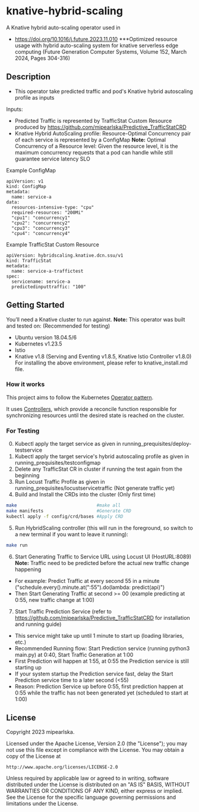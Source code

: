 # knative-hybrid-scaling

A Knative hybrid auto-scaling operator used in
- https://doi.org/10.1016/j.future.2023.11.010
***Optimized resource usage with hybrid auto-scaling system for knative serverless edge computing (Future Generation Computer Systems, Volume 152, March 2024, Pages 304-316)

## Description
- This operator take predicted traffic and pod's Knative hybrid autoscaling profile as inputs
  
Inputs:
- Predicted Traffic is represented by TrafficStat Custom Resource produced by https://github.com/mipearlska/Predictive_TrafficStatCRD
- Knative Hybrid AutoScaling profile: Resource-Optimal Concurrency pair of each service is represented by a ConfigMap
**Note:** Optimal Concurrency of a Resource level: Given the resource level, it is the maximum concurrency requests that a pod can handle while still guarantee service latency SLO

Example ConfigMap
```
apiVersion: v1
kind: ConfigMap
metadata:
  name: service-a
data:
  resources-intensive-type: "cpu"
  required-resources: "200Mi"
  "cpu1": "concurrency1"  
  "cpu2": "concurrency2"
  "cpu3": "concurrency3"  
  "cpu4": "concurrency4"
```

Example TrafficStat Custom Resource
```
apiVersion: hybridscaling.knative.dcn.ssu/v1
kind: TrafficStat
metadata:
  name: service-a-traffictest
spec:
  servicename: service-a
  predictedinputtraffic: "100"
```
## Getting Started
You’ll need a Knative cluster to run against.
**Note:** This operator was built and tested on: (Recommended for testing)
- Ubuntu version 18.04.5/6
- Kubernetes v1.23.5
- Istio
- Knative v1.8 (Serving and Eventing v1.8.5, Knative Istio Controller v1.8.0)
For installing the above environment, please refer to knative_install.md file.


### How it works
This project aims to follow the Kubernetes [Operator pattern](https://kubernetes.io/docs/concepts/extend-kubernetes/operator/).

It uses [Controllers](https://kubernetes.io/docs/concepts/architecture/controller/),
which provide a reconcile function responsible for synchronizing resources until the desired state is reached on the cluster.

### For Testing
0. Kubectl apply the target service as given in running_prequisites/deploy-testservice
1. Kubectl apply the target service's hybrid autoscaling profile as given in running_prequisites/testconfigmap
2. Delete any TrafficStat CR in cluster if running the test again from the beginning
3. Run Locust Traffic Profile as given in running_prequisites/locustservicetraffic (Not generate traffic yet)
4. Build and Install the CRDs into the cluster (Only first time)

```sh
make                              #make all
make manifests                    #Generate CRD
kubectl apply -f config/crd/bases #Apply CRD
```

5. Run HybridScaling controller (this will run in the foreground, so switch to a new terminal if you want to leave it running):

```sh
make run
```

6. Start Generating Traffic to Service URL using Locust UI (HostURL:8089)
**Note:** Traffic need to be predicted before the actual new traffic change happening
- For example: Predict Traffic at every second 55 in a minute ("schedule.every().minute.at(":55").do(lambda: predict(api)")
- Then Start Generating Traffic at second >= 00 (example predicting at 0:55, new traffic change at 1:00)

7. Start Traffic Prediction Service (refer to https://github.com/mipearlska/Predictive_TrafficStatCRD for installation and running guide)
- This service might take up until 1 minute to start up (loading libraries, etc.)
- Recommended Running flow: Start Prediction service (running python3 main.py) at 0:40, Start Traffic Generation at 1:00
- First Prediction will happen at 1:55, at 0:55 the Prediction service is still starting up
- If your system startup the Prediction service fast, delay the Start Prediction service time to a later second (<55)
- Reason: Prediction Service up before 0:55, first prediction happen at 0:55 while the traffic has not been generated yet (scheduled to start at 1:00)

  
## License

Copyright 2023 mipearlska.

Licensed under the Apache License, Version 2.0 (the "License");
you may not use this file except in compliance with the License.
You may obtain a copy of the License at

    http://www.apache.org/licenses/LICENSE-2.0

Unless required by applicable law or agreed to in writing, software
distributed under the License is distributed on an "AS IS" BASIS,
WITHOUT WARRANTIES OR CONDITIONS OF ANY KIND, either express or implied.
See the License for the specific language governing permissions and
limitations under the License.

